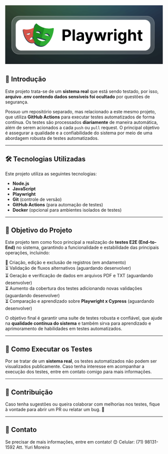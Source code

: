 # ![Sistema Real - Testes E2E](./capa_projeto.png)

## 📌 Introdução
Este projeto trata-se de um **sistema real** que está sendo testado, por isso, **arquivo .env contendo dados sensíveis foi ocultado** por questões de segurança.

Possuo um repositório separado, mas relacionado a este mesmo projeto, que utiliza **GitHub Actions** para executar testes automatizados de forma contínua. Os testes são processados **diariamente** de maneira automática, além de serem acionados a cada `push` ou `pull` request. O principal objetivo é assegurar a qualidade e a confiabilidade do sistema por meio de uma abordagem robusta de testes automatizados.

---

## 🛠️ Tecnologias Utilizadas
Este projeto utiliza as seguintes tecnologias:

- **Node.js**
- **JavaScript**
- **Playwright**
- **Git** (controle de versão)
- **GitHub Actions** (para automação de testes)
- **Docker** (opcional para ambientes isolados de testes)

---

## 🎯 Objetivo do Projeto

Este projeto tem como foco principal a realização de **testes E2E (End-to-End)** no sistema, garantindo a funcionalidade e estabilidade das principais operações, incluindo:

🔄 Criação, edição e exclusão de registros (em andamento)  
⏳ Validação de fluxos alternativos (aguardando desenvolver)  
⏳ Geração e verificação de dados em arquivos PDF e TXT (aguardando desenvolver)  
⏳ Aumento da cobertura dos testes adicionando novas validações (aguardando desenvolver)  
⏳ Comparação e aprendizado sobre **Playwright x Cypress** (aguardando desenvolver)  

O objetivo final é garantir uma suíte de testes robusta e confiável, que ajude na **qualidade contínua do sistema** e também sirva para aprendizado e aprimoramento de habilidades em testes automatizados.

---

## 🚀 Como Executar os Testes

Por se tratar de um **sistema real**, os testes automatizados não podem ser visualizados publicamente. Caso tenha interesse em acompanhar a execução dos testes, entre em contato comigo para mais informações.

---

## 📄 Contribuição
Caso tenha sugestões ou queira colaborar com melhorias nos testes, fique à vontade para abrir um PR ou relatar um bug. 🚀

---

## 📢 Contato
Se precisar de mais informações, entre em contato! 😊
Celular: (71) 98131-1592
Att. Yuri Moreira


